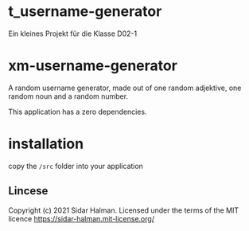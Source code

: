 # t_username-generator
Ein kleines Projekt für die Klasse D02-1


# xm-username-generator

A random username generator, made out of one random adjektive, one random noun and a random number.

This application has a zero dependencies.

# installation
copy the `/src` folder into your application  

## Lincese

Copyright (c) 2021 Sidar Halman. Licensed under the terms of the MIT licence https://sidar-halman.mit-license.org/

